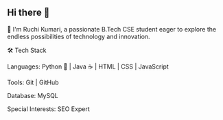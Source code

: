 ## Hi there 👋
👋 I'm Ruchi Kumari, a passionate B.Tech CSE student eager to explore the endless possibilities of technology and innovation.

🛠️ Tech Stack

Languages: Python 🐍 | Java ☕ | HTML | CSS | JavaScript

Tools: Git | GitHub 

Database: MySQL

Special Interests: SEO Expert
<!--
**ruchiikr/ruchiikr** is a ✨ _special_ ✨ repository because its `README.md` (this file) appears on your GitHub profile.

Here are some ideas to get you started:

- 🔭 I’m currently working on ...
- 🌱 I’m currently learning ...
- 👯 I’m looking to collaborate on ...
- 🤔 I’m looking for help with ...
- 💬 Ask me about ...
- 📫 How to reach me: ...
- 😄 Pronouns: ...
- ⚡ Fun fact: ...
-->

